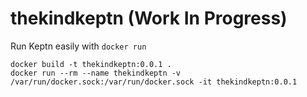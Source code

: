 # thekindkeptn (Work In Progress)

Run Keptn easily with `docker run`

```
docker build -t thekindkeptn:0.0.1 .
docker run --rm --name thekindkeptn -v /var/run/docker.sock:/var/run/docker.sock -it thekindkeptn:0.0.1
```
